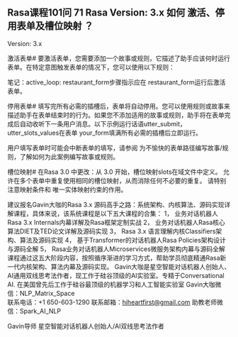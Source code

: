 ## Rasa课程101问 71 Rasa  Version: 3.x  如何 激活、停用表单及槽位映射 ？
 
Version: 3.x   

激活表单#
要激活表单，您需要添加一个故事或规则，它描述了助手应该何时运行表单。在特定意图触发表单的情况下，您可以使用以下规则：


笔记：active_loop: restaurant_form步骤指示应在 restaurant_form运行后激活表单。

停用表单#
填写完所有必需的插槽后，表单将自动停用。您可以使用规则或故事来描述助手在表单结束时的行为。如果您不添加适用的故事或规则，助手将在表单完成后自动收听下一条用户消息。以下示例运行话语utter_submit， utter_slots_values在表单 your_form填满所有必需的插槽后立即运行。

用户填写表单时可能会中断表单的填写，请参阅 为不愉快的表单路径编写故事/规则，了解如何为此案例编写故事或规则。

槽位映射#
在Rasa 3.0 中更改：从 3.0 开始，槽位映射slots在域文件中定义。 允许在多个表单中重复使用相同的槽位映射，从而消除任何不必要的重复。 请特别注意映射条件和 唯一实体映射约束的作用。
 
建议报名Gavin大咖的Rasa 3.x 源码高手之路：系统架构、内核算法、源码实现详解课程，具体来说，该系统课程是以下五大课程的合集：
1，    业务对话机器人Rasa 3.x Internals内幕详解及Rasa框架定制实战
2，    业务对话机器人Rasa核心算法DIET及TED论文详解及源码实现
3，    Rasa 3.x 语言理解内核Classifiers架构、算法及源码实现
4，    基于Transformer的对话机器人Rasa Policies架构设计与源码全解
5，    Rasa业务对话机器人Microservices微服务架构内幕与源码全解
课程通过这五大阶段内容，按照循序渐进的学习方式，帮助学员彻底精通Rasa新一代内核架构、算法内幕及源码实现。
Gavin大咖是星空智能对话机器人创始人、AI通用双线思考法作者，现工作于硅谷顶级的AI实验室。专精于Conversational AI. 在美国曾先后工作于硅谷最顶级的机器学习和人工智能实验室 
Gavin大咖微信：NLP_Matrix_Space  
联系电话：+1 650-603-1290
联系邮箱：hiheartfirst@gmail.com
助教老师微信：Spark_AI_NLP  



Gavin导师
星空智能对话机器人创始人/AI双线思考法作者
